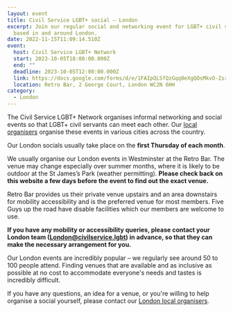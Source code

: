 ```yaml
---
layout: event
title: Civil Service LGBT+ social – London
excerpt: Join our regular social and networking event for LGBT+ civil servants
  based in and around London.
date: 2022-11-15T11:09:14.510Z
event:
  host: Civil Service LGBT+ Network
  start: 2023-10-05T18:00:00.000Z
  end: ""
  deadline: 2023-10-05T12:00:00.000Z
  link: https://docs.google.com/forms/d/e/1FAIpQLSfQzGqq0eXgQOsMkvO-ZsrPRBO7rlITr2VnTR0Y1IaCN_ZRuA/viewform?usp=sf_link
  location: Retro Bar, 2 George Court, London WC2N 6HH
category:
  - London
---
```

The Civil Service LGBT+ Network organises informal networking and social events so that LGBT+ civil servants can meet each other. Our [local organisers](/team) organise these events in various cities across the country.

Our London socials usually take place on the **first Thursday of each month**.

We usually organise our London events in Westminster at the Retro Bar. The venue may change especially over summer months, where it is likely to be outdoor at the St James’s Park (weather permitting). **Please check back on this website a few days before the event to find out the exact venue.**

Retro Bar provides us their private venue upstairs and an area downstairs for mobility accessibility and is the preferred venue for most members. Five Guys up the road have disable facilities which our members are welcome to use. 

**If you have any mobility or accessibility queries, please contact your London team ([London@civilservice.lgbt](London@civilservice.lgbt)) in advance, so that they can make the necessary arrangement for you.**

Our London events are incredibly popular – we regularly see around 50 to 100 people attend. Finding venues that are available and as inclusive as possible at no cost to accommodate everyone's needs and tastes is incredibly difficult.

If you have any questions, an idea for a venue, or you're willing to help organise a social yourself, please contact our [London local organisers](/team).